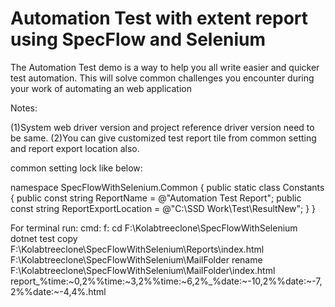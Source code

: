 # Automation Test with extent report using SpecFlow and Selenium

The Automation Test demo is a way to help you all write easier and quicker test automation. 
This will solve common challenges you encounter during your work of automating an web application

Notes:

(1)System web driver version and project reference driver version need to be same.
(2)You can give customized test report tile from common setting and report export location also. 

common setting lock like below:

namespace SpecFlowWithSelenium.Common
{
    public static class Constants
    {
        public const string ReportName = @"Automation Test Report";
        public const string ReportExportLocation = @"C:\SSD Work\Test\ResultNew\";
    }
}   

For terminal run:
cmd: f:
cd F:\Kolabtreeclone\SpecFlowWithSelenium
dotnet test
copy F:\Kolabtreeclone\SpecFlowWithSelenium\Reports\index.html F:\Kolabtreeclone\SpecFlowWithSelenium\MailFolder
rename F:\Kolabtreeclone\SpecFlowWithSelenium\MailFolder\index.html report_%time:~0,2%%time:~3,2%%time:~6,2%_%date:~-10,2%%date:~-7,2%%date:~-4,4%.html


